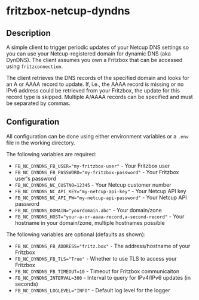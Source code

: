 # fritzbox-netcup-dyndns

## Description

A simple client to trigger periodic updates of your Netcup DNS settings so you can use your 
Netcup-registered domain for dynamic DNS (aka DynDNS). The client assumes you own a Fritzbox 
that can be accessed using `fritzconnection`.

The client retrieves the DNS records of the specified domain and looks for an A or AAAA record 
to update. If, i.e., the AAAA record is missing or no IPv6 address could be retrieved from your 
Fritzbox, the update for this record type is skipped. Multiple A/AAAA records can be specified and must be separated by commas.

## Configuration

All configuration can be done using either environment variables or a `.env` file in the working directory.

The following variables are required:

* `FB_NC_DYNDNS_FB_USER="my-fritzbox-user"` - Your Fritzbox user
* `FB_NC_DYNDNS_FB_PASSWORD="my-fritzbox-password"` - Your Fritzbox user's password
* `FB_NC_DYNDNS_NC_CUSTNO=12345` - Your Netcup customer number
* `FB_NC_DYNDNS_NC_API_KEY="my-netcup-api-key"` - Your Netcup API key
* `FB_NC_DYNDNS_NC_API_PW="my-netcup-api-password"` - Your Netcup API password
* `FB_NC_DYNDNS_DOMAIN="yourdomain.abc"` - Your domain/zone
* `FB_NC_DYNDNS_HOST="your-a-or-aaaa-record,a-second-record"` - Your hostname in your domain/zone, multiple hostnames possible

The following variables are optional (defaults as shown):

* `FB_NC_DYNDNS_FB_ADDRESS="fritz.box"` - The address/hostname of your Fritzbox
* `FB_NC_DYNDNS_FB_TLS="True"` - Whether to use TLS to access your Fritzbox
* `FB_NC_DYNDNS_FB_TIMEOUT=10` - Timeout for Fritzbox communicaiton
* `FB_NC_DYNDNS_INTERVAL=300` - Interval to query for IPv4/IPv6 updates (in seconds)
* `FB_NC_DYNDNS_LOGLEVEL="INFO"` - Default log level for the logger
